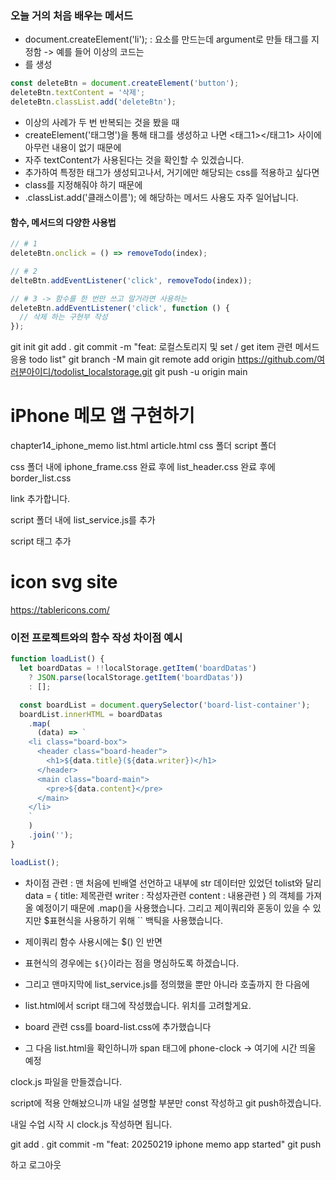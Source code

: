 ### 오늘 거의 처음 배우는 메서드

- document.createElement('li');
  : 요소를 만드는데 argument로 만들 태그를 지정함 -> 예를 들어 이상의 코드는 <li>를 생성

```js
const deleteBtn = document.createElement('button');
deleteBtn.textContent = '삭제';
deleteBtn.classList.add('deleteBtn');
```

- 이상의 사례가 두 번 반복되는 것을 봤을 때
- createElement('태그명')을 통해 태그를 생성하고 나면 <태그1></태그1> 사이에 아무런 내용이 없기 때문에
- 자주 textContent가 사용된다는 것을 확인할 수 있겠습니다.
- 추가하여 특정한 태그가 생성되고나서, 거기에만 해당되는 css를 적용하고 싶다면
- class를 지정해줘야 하기 때문에
- .classList.add('클래스이름'); 에 해당하는 메서드 사용도 자주 일어납니다.

#### 함수, 메서드의 다양한 사용법

```js
// # 1
deleteBtn.onclick = () => removeTodo(index);

// # 2
delteBtn.addEventListener('click', removeTodo(index));

// # 3 -> 함수를 한 번만 쓰고 말거라면 사용하는
deleteBtn.addEventListener('click', function () {
  // 삭제 하는 구현부 작성
});
```

git init
git add .
git commit -m "feat: 로컬스토리지 및 set / get item 관련 메서드 응용 todo list"
git branch -M main
git remote add origin https://github.com/여러분아이디/todolist_localstorage.git
git push -u origin main

# iPhone 메모 앱 구현하기

chapter14_iphone_memo
list.html
article.html
css 폴더
script 폴더

css 폴더 내에 iphone_frame.css
완료 후에 list_header.css
완료 후에 border_list.css

link 추가합니다.

script 폴더 내에 list_service.js를 추가

script 태그 추가

# icon svg site

https://tablericons.com/

### 이전 프로젝트와의 함수 작성 차이점 예시

```js
function loadList() {
  let boardDatas = !!localStorage.getItem('boardDatas')
    ? JSON.parse(localStorage.getItem('boardDatas'))
    : [];

  const boardList = document.querySelector('board-list-container');
  boardList.innerHTML = boardDatas
    .map(
      (data) => `
    <li class="board-box">
      <header class="board-header">
        <h1>${data.title}(${data.writer})</h1>
      </header>
      <main class="board-main">
        <pre>${data.content}</pre>
      </main>
    </li>
    `
    )
    .join('');
}

loadList();
```

- 차이점 관련 : 맨 처음에 빈배열 선언하고 내부에 str 데이터만 있었던 tolist와 달리
  data = {
  title: 제목관련
  writer : 작성자관련
  content : 내용관련
  }
  의 객체를 가져올 예정이기 때문에 .map()을 사용했습니다.
  그리고 제이쿼리와 혼동이 있을 수 있지만 $표현식을 사용하기 위해 `` 백틱을 사용했습니다.
- 제이쿼리 함수 사용시에는 $() 인 반면
- 표현식의 경우에는 `${}`이라는 점을 명심하도록 하겠습니다.

- 그리고 맨마지막에 list_service.js를 정의했을 뿐만 아니라 호출까지 한 다음에
- list.html에서 script 태그에 작성했습니다. 위치를 고려할게요.

- board 관련 css를 board-list.css에 추가했습니다

- 그 다음 list.html을 확인하니까
  span 태그에 phone-clock -> 여기에 시간 띄울 예정

clock.js 파일을 만들겠습니다.

script에 적용 안해놨으니까
내일 설명할 부분만 const 작성하고 git push하겠습니다.

내일 수업 시작 시 clock.js 작성하면 됩니다.

git add .
git commit -m "feat: 20250219 iphone memo app started"
git push

하고 로그아웃
